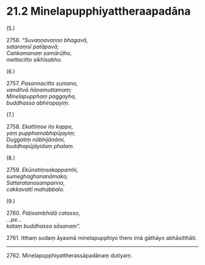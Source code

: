 

# 21.2 Minelapupphiyattheraapadāna



(5.)

2756\. _“Suvaṇṇavaṇṇo bhagavā,_  
_sataraṃsī patāpavā;_  
_Caṅkamanaṃ samārūḷho,_  
_mettacitto sikhīsabho._  


(6.)

2757\. _Pasannacitto sumano,_  
_vanditvā ñāṇamuttamaṃ;_  
_Minelapupphaṃ paggayha,_  
_buddhassa abhiropayiṃ._  


(7.)

2758\. _Ekattiṃse ito kappe,_  
_yaṃ pupphamabhipūjayiṃ;_  
_Duggatiṃ nābhijānāmi,_  
_buddhapūjāyidaṃ phalaṃ._  


(8.)

2759\. _Ekūnatiṃsakappamhi,_  
_sumeghaghananāmako;_  
_Sattaratanasampanno,_  
_cakkavattī mahabbalo._  


(9.)

2760\. _Paṭisambhidā catasso,_  
_…pe…_  
_kataṃ buddhassa sāsanaṃ”._  


2761\. Itthaṃ sudaṃ āyasmā minelapupphiyo thero imā gāthāyo abhāsitthāti.

---

2762\. Minelapupphiyattherassāpadānaṃ dutiyaṃ.





